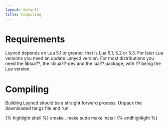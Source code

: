 ```yaml
---
layout: default
title: Compiling
---
```


# Requirements

Lsyncd depends on Lua 5.1 or greater. that is Lua 5.1, 5.2 or 5.3. For later Lua versions you need an update Lsnycd version. For most distributions you need the liblua??, the liblua??-dev and the lua?? package, with ?? being the Lua version.

# Compiling

Building Lsyncd should be a straight forward process. Unpack the downloaded tar.gz file and run:

{% highlight shell %}
cmake .
make
sudo make install
{% endhighlight %}
